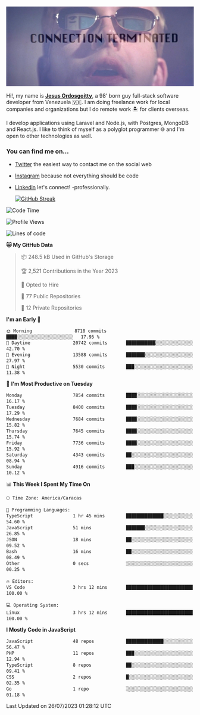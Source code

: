 ![hackers movie reference](./disconnected.jpg)

Hi!, my name is [**Jesus Ordosgoitty**](https://jodaz.xyz), a 98' born guy full-stack software developer from Venezuela 🇻🇪. I am doing freelance work for local companies and organizations but I do remote work 🏝️ for clients overseas. 

I develop applications using Laravel and Node.js, with Postgres, MongoDB and React.js. I like to think of myself as a polyglot programmer 🌐 and I'm open to other technologies as well.

### You can find me on...

- [Twitter](https://twitter.com/jodaz_) the easiest way to contact me on the social web
- [Instagram](https://instagram.com/jodaz_) because not everything should be code
- [Linkedin](https://linkedin.com/in/jodaz) let's connect! -professionally.


    [![GitHub Streak](https://streak-stats.demolab.com?user=jodaz&theme=tokyonight)](https://git.io/streak-stats)

<!--START_SECTION:waka-->
![Code Time](http://img.shields.io/badge/Code%20Time-4%2C107%20hrs%209%20mins-blue)

![Profile Views](http://img.shields.io/badge/Profile%20Views-0-blue)

![Lines of code](https://img.shields.io/badge/From%20Hello%20World%20I%27ve%20Written-87.1%20million%20lines%20of%20code-blue)

**🐱 My GitHub Data** 

> 📦 248.5 kB Used in GitHub's Storage 
 > 
> 🏆 2,521 Contributions in the Year 2023
 > 
> 💼 Opted to Hire
 > 
> 📜 77 Public Repositories 
 > 
> 🔑 12 Private Repositories 
 > 
**I'm an Early 🐤** 

```text
🌞 Morning                8718 commits        ████░░░░░░░░░░░░░░░░░░░░░   17.95 % 
🌆 Daytime                20742 commits       ███████████░░░░░░░░░░░░░░   42.70 % 
🌃 Evening                13588 commits       ███████░░░░░░░░░░░░░░░░░░   27.97 % 
🌙 Night                  5530 commits        ███░░░░░░░░░░░░░░░░░░░░░░   11.38 % 
```
📅 **I'm Most Productive on Tuesday** 

```text
Monday                   7854 commits        ████░░░░░░░░░░░░░░░░░░░░░   16.17 % 
Tuesday                  8400 commits        ████░░░░░░░░░░░░░░░░░░░░░   17.29 % 
Wednesday                7684 commits        ████░░░░░░░░░░░░░░░░░░░░░   15.82 % 
Thursday                 7645 commits        ████░░░░░░░░░░░░░░░░░░░░░   15.74 % 
Friday                   7736 commits        ████░░░░░░░░░░░░░░░░░░░░░   15.92 % 
Saturday                 4343 commits        ██░░░░░░░░░░░░░░░░░░░░░░░   08.94 % 
Sunday                   4916 commits        ███░░░░░░░░░░░░░░░░░░░░░░   10.12 % 
```


📊 **This Week I Spent My Time On** 

```text
🕑︎ Time Zone: America/Caracas

💬 Programming Languages: 
TypeScript               1 hr 45 mins        ██████████████░░░░░░░░░░░   54.60 % 
JavaScript               51 mins             ███████░░░░░░░░░░░░░░░░░░   26.85 % 
JSON                     18 mins             ██░░░░░░░░░░░░░░░░░░░░░░░   09.52 % 
Bash                     16 mins             ██░░░░░░░░░░░░░░░░░░░░░░░   08.49 % 
Other                    0 secs              ░░░░░░░░░░░░░░░░░░░░░░░░░   00.25 % 

🔥 Editors: 
VS Code                  3 hrs 12 mins       █████████████████████████   100.00 % 

💻 Operating System: 
Linux                    3 hrs 12 mins       █████████████████████████   100.00 % 
```

**I Mostly Code in JavaScript** 

```text
JavaScript               48 repos            ██████████████░░░░░░░░░░░   56.47 % 
PHP                      11 repos            ███░░░░░░░░░░░░░░░░░░░░░░   12.94 % 
TypeScript               8 repos             ██░░░░░░░░░░░░░░░░░░░░░░░   09.41 % 
CSS                      2 repos             █░░░░░░░░░░░░░░░░░░░░░░░░   02.35 % 
Go                       1 repo              ░░░░░░░░░░░░░░░░░░░░░░░░░   01.18 % 
```




 Last Updated on 26/07/2023 01:28:12 UTC
<!--END_SECTION:waka-->
